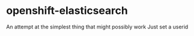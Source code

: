 # openshift-elasticsearch
An attempt at the simplest thing that might possibly work
Just set a userid
